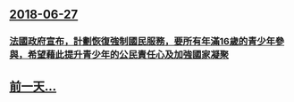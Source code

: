 ## [2018-06-27](/zh/news/2018/06/27/index.md)

### [ 法國政府宣布，計劃恢復強制國民服務，要所有年滿16歲的青少年參與，希望藉此提升青少年的公民責任心及加強國家凝聚 ](/zh/news/2018/06/27/法國政府宣布-計劃恢復強制國民服務-要所有年滿16歲的青少年參與-希望藉此提升青少年的公民責任心及加強國家凝聚.md)
## [前一天...](/zh/news/2018/06/26/index.md)

